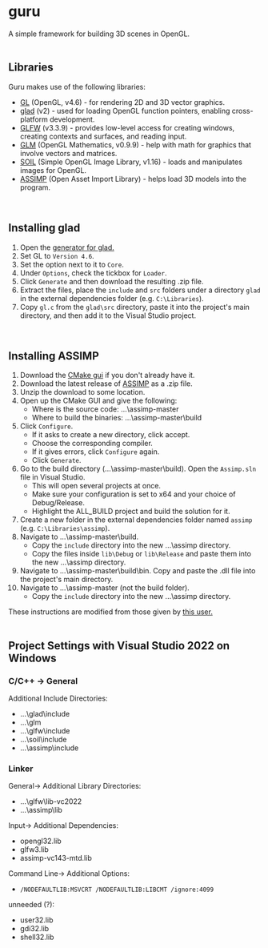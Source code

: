 # guru
A simple framework for building 3D scenes in OpenGL.
<br>
<br>
## Libraries
Guru makes use of the following libraries:
- [GL](https://www.opengl.org/) (OpenGL, v4.6) - for rendering 2D and 3D vector graphics.
- [glad](https://github.com/Dav1dde/glad) (v2) - used for loading OpenGL function pointers, enabling cross-platform development.
- [GLFW](https://github.com/glfw/glfw) (v3.3.9) - provides low-level access for creating windows, creating contexts and surfaces, and reading input.
- [GLM](https://github.com/g-truc/glm) (OpenGL Mathematics, v0.9.9) - help with math for graphics that involve vectors and matrices.
- [SOIL](https://github.com/littlstar/soil) (Simple OpenGL Image Library, v1.16) - loads and manipulates images for OpenGL.
- [ASSIMP](https://github.com/assimp/assimp) (Open Asset Import Library) - helps load 3D models into the program.
<br>

## Installing glad
1) Open the [generator for glad.](https://gen.glad.sh/)
2) Set GL to `Version 4.6`.
3) Set the option next to it to `Core`.
4) Under `Options`, check the tickbox for `Loader`.
5) Click `Generate` and then download the resulting .zip file.
6) Extract the files, place the `include` and `src` folders under a directory `glad` in the external dependencies folder (e.g. `C:\Libraries`).
7) Copy `gl.c` from the `glad\src` directory, paste it into the project's main directory, and then add it to the Visual Studio project.
<br>


## Installing ASSIMP
1) Download the [CMake gui](https://cmake.org/download) if you don't already have it.
2) Download the latest release of [ASSIMP](https://github.com/assimp/assimp) as a .zip file.
3) Unzip the download to some location.
4) Open up the CMake GUI and give the following:
   - Where is the source code: ...\assimp-master
   - Where to build the binaries: ...\assimp-master\build
5) Click `Configure`.
   - If it asks to create a new directory, click accept.
   - Choose the corresponding compiler.
   - If it gives errors, click `Configure` again.
   - Click `Generate`.
6) Go to the build directory (...\assimp-master\build). Open the `Assimp.sln` file in Visual Studio.
   - This will open several projects at once.
   - Make sure your configuration is set to x64 and your choice of Debug/Release.
   - Highlight the ALL_BUILD project and build the solution for it.
7) Create a new folder in the external dependencies folder named `assimp` (e.g. `C:\Libraries\assimp`).
8) Navigate to ...\assimp-master\build.
   - Copy the `include` directory into the new ...\assimp directory.
   - Copy the files inside `lib\Debug` or `lib\Release` and paste them into the new ...\assimp directory.
9) Navigate to ...\assimp-master\build\bin. Copy and paste the .dll file into the project's main directory.
10) Navigate to ...\assimp-master (not the build folder).
    - Copy the `include` directory into the new ...\assimp directory.

These instructions are modified from those given by [this user.](https://github.com/michaelg29/yt-tutorials/blob/master/CPP/OpenGL/install.md#open-asset-import-library-assimp)
<br>
<br>

## Project Settings with Visual Studio 2022 on Windows
### C/C++ -> General
Additional Include Directories:
- ...\glad\include
- ...\glm
- ...\glfw\include
- ...\soil\include
- ...\assimp\include

### Linker
General-> Additional Library Directories:
- ...\glfw\lib-vc2022
- ...\assimp\lib

Input-> Additional Dependencies:
- opengl32.lib
- glfw3.lib
- assimp-vc143-mtd.lib

Command Line-> Additional Options:
- `/NODEFAULTLIB:MSVCRT /NODEFAULTLIB:LIBCMT /ignore:4099`

unneeded (?):
- user32.lib
- gdi32.lib
- shell32.lib
